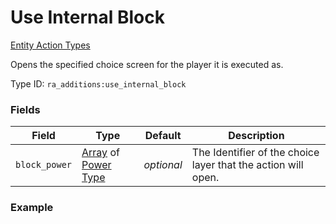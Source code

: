 # Use Internal Block
[Entity Action Types](../entity_action_types.md)

Opens the specified choice screen for the player it is executed as.

Type ID: `ra_additions:use_internal_block`
### Fields
 | Field | Type | Default | Description | 
|---|---|---|---|
 | `block_power` | [Array](../data_types/array.md) of [Power Type](../data_types/power_type.md) | _optional_ | The Identifier of the choice layer that the action will open. | 

### Example
```json

```

